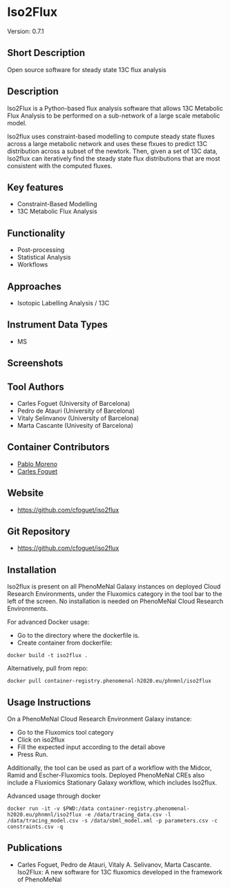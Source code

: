 # Iso2Flux
Version: 0.7.1

## Short Description

Open source software for steady state 13C flux analysis

## Description

Iso2Flux is a Python-based flux analysis software that allows  13C Metabolic Flux Analysis to be performed on a sub-network of a large scale metabolic model. 

Iso2flux uses constraint-based modelling to compute steady state fluxes across a large metabolic network and uses these flxues to predict 13C distribution across a subset of the newtork. Then, given a set of 13C data, Iso2flux can iteratively find the steady state flux distributions that are most consistent with the computed fluxes. 

## Key features

- Constraint-Based Modelling
- 13C Metabolic Flux Analysis

## Functionality

- Post-processing
- Statistical Analysis
- Workflows 

## Approaches

- Isotopic Labelling Analysis / 13C

## Instrument Data Types

- MS

## Screenshots


## Tool Authors

- Carles Foguet (University of Barcelona)
- Pedro de Atauri (University of Barcelona)
- Vitaly Selinvanov (University of Barcelona)
- Marta Cascante (Univesity of Barcelona)

## Container Contributors

- [Pablo Moreno](https://github.com/pcm32) 
- [Carles Foguet](https://github.com/cfoguet) 


## Website

- https://github.com/cfoguet/iso2flux


## Git Repository

- https://github.com/cfoguet/iso2flux

## Installation

Iso2flux is present on all PhenoMeNal Galaxy instances on deployed Cloud Research Environments, under the Fluxomics category in the tool bar to the left of the screen. No installation is needed on PhenoMeNal Cloud Research Environments.

For advanced Docker usage:

- Go to the directory where the dockerfile is.
- Create container from dockerfile:

```
docker build -t iso2flux .
```

Alternatively, pull from repo:

```
docker pull container-registry.phenomenal-h2020.eu/phnmnl/iso2flux
```


## Usage Instructions
 
On a PhenoMeNal Cloud Research Environment Galaxy instance: 
- Go to the Fluxomics tool category
- Click on iso2flux
- Fill the expected input according to the detail above
- Press Run. 

Additionally, the tool can be used as part of a workflow with the Midcor, Ramid and Escher-Fluxomics tools. Deployed PhenoMeNal  CREs also include a Fluxiomics Stationary Galaxy workflow, which includes Iso2flux. 

Advanced usage through docker

```
docker run -it -v $PWD:/data container-registry.phenomenal-h2020.eu/phnmnl/iso2flux -e /data/tracing_data.csv -l /data/tracing_model.csv -s /data/sbml_model.xml -p parameters.csv -c constraints.csv -q 
```


## Publications
- Carles Foguet, Pedro de Atauri, Vitaly A. Selivanov, Marta Cascante. Iso2Flux: A new software for 13C fluxomics developed in the framework of PhenoMeNal
